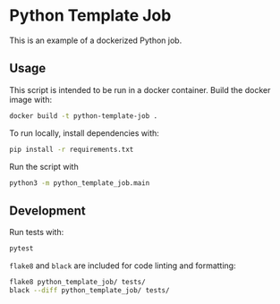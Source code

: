 # Python Template Job

This is an example of a dockerized Python job.

## Usage

This script is intended to be run in a docker container.
Build the docker image with:

```sh
docker build -t python-template-job .
```

To run locally, install dependencies with:

```sh
pip install -r requirements.txt
```

Run the script with

```sh
python3 -m python_template_job.main
```

## Development

Run tests with:

```sh
pytest
```

`flake8` and `black` are included for code linting and formatting:

```sh
flake8 python_template_job/ tests/
black --diff python_template_job/ tests/
```
